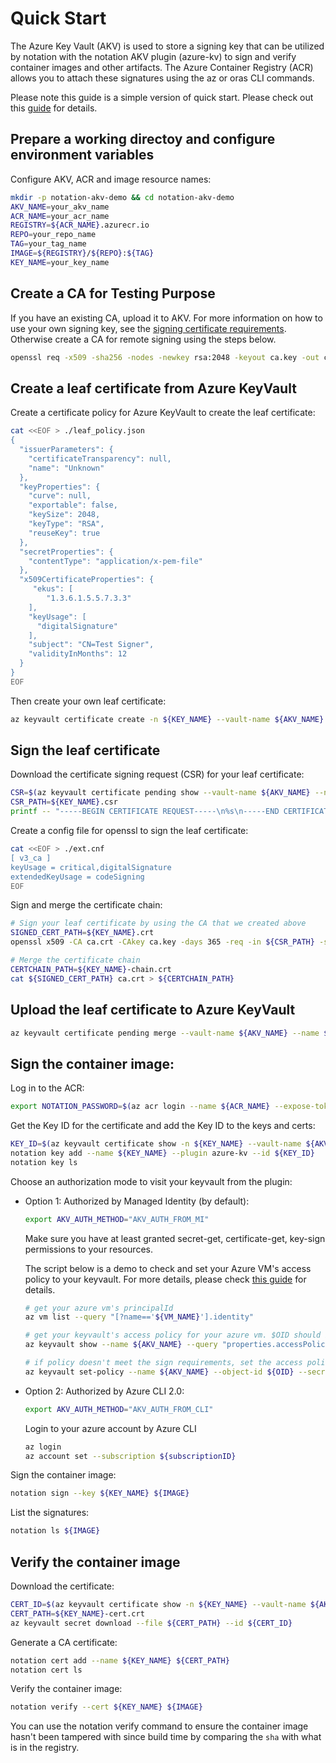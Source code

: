 # Quick Start

The Azure Key Vault (AKV) is used to store a signing key that can be utilized by notation with the notation AKV plugin (azure-kv) to sign and verify container images and other artifacts. The Azure Container Registry (ACR) allows you to attach these signatures using the az or oras CLI commands.

Please note this guide is a simple version of quick start. Please check out this [guide](https://docs.microsoft.com/en-us/azure/container-registry/container-registry-tutorial-sign-build-push#verify-the-container-image) for details.  

## Prepare a working directoy and configure environment variables

Configure AKV, ACR and image resource names:

```bash
mkdir -p notation-akv-demo && cd notation-akv-demo
AKV_NAME=your_akv_name
ACR_NAME=your_acr_name
REGISTRY=${ACR_NAME}.azurecr.io
REPO=your_repo_name
TAG=your_tag_name
IMAGE=${REGISTRY}/${REPO}:${TAG}
KEY_NAME=your_key_name
```

## Create a CA for Testing Purpose

If you have an existing CA, upload it to AKV. For more information on how to use your own signing key, see the [signing certificate requirements](https://github.com/notaryproject/notaryproject/blob/main/signature-specification.md#certificate-requirements). Otherwise create a CA for remote signing using the steps below.

```bash
openssl req -x509 -sha256 -nodes -newkey rsa:2048 -keyout ca.key -out ca.crt -days 365 -subj "/CN=Test CA" -addext "keyUsage=critical,keyCertSign"
```

## Create a leaf certificate from Azure KeyVault

Create a certificate policy for Azure KeyVault to create the leaf certificate:

```bash
cat <<EOF > ./leaf_policy.json
{
  "issuerParameters": {
    "certificateTransparency": null,
    "name": "Unknown"
  },
  "keyProperties": {
    "curve": null,
    "exportable": false,
    "keySize": 2048,
    "keyType": "RSA",
    "reuseKey": true
  },
  "secretProperties": {
    "contentType": "application/x-pem-file"
  },
  "x509CertificateProperties": {
     "ekus": [
        "1.3.6.1.5.5.7.3.3"
    ],
    "keyUsage": [
      "digitalSignature"
    ],
    "subject": "CN=Test Signer",
    "validityInMonths": 12
  }
}
EOF
```

Then create your own leaf certificate:

```bash
az keyvault certificate create -n ${KEY_NAME} --vault-name ${AKV_NAME} -p @leaf_policy.json
```

## Sign the leaf certificate

Download the certificate signing request (CSR) for your leaf certificate:

```bash
CSR=$(az keyvault certificate pending show --vault-name ${AKV_NAME} --name ${KEY_NAME} --query 'csr' -o tsv)
CSR_PATH=${KEY_NAME}.csr
printf -- "-----BEGIN CERTIFICATE REQUEST-----\n%s\n-----END CERTIFICATE REQUEST-----\n" $CSR > ${CSR_PATH}
```

Create a config file for openssl to sign the leaf certificate:

```bash
cat <<EOF > ./ext.cnf
[ v3_ca ]
keyUsage = critical,digitalSignature
extendedKeyUsage = codeSigning
EOF
```

Sign and merge the certificate chain:

```bash
# Sign your leaf certificate by using the CA that we created above
SIGNED_CERT_PATH=${KEY_NAME}.crt
openssl x509 -CA ca.crt -CAkey ca.key -days 365 -req -in ${CSR_PATH} -set_serial 02 -out ${SIGNED_CERT_PATH} -extensions v3_ca -extfile ./ext.cnf

# Merge the certificate chain
CERTCHAIN_PATH=${KEY_NAME}-chain.crt
cat ${SIGNED_CERT_PATH} ca.crt > ${CERTCHAIN_PATH}
```

## Upload the leaf certificate to Azure KeyVault
```bash
az keyvault certificate pending merge --vault-name ${AKV_NAME} --name ${KEY_NAME} --file ${CERTCHAIN_PATH}
```

## Sign the container image:

Log in to the ACR:

```bash
export NOTATION_PASSWORD=$(az acr login --name ${ACR_NAME} --expose-token --output tsv --query accessToken)
```

Get the Key ID for the certificate and add the Key ID to the keys and certs:

```bash
KEY_ID=$(az keyvault certificate show -n ${KEY_NAME} --vault-name ${AKV_NAME} --query 'kid' -o tsv)
notation key add --name ${KEY_NAME} --plugin azure-kv --id ${KEY_ID}
notation key ls
```

Choose an authorization mode to visit your keyvault from the plugin:

- Option 1: Authorized by Managed Identity (by default):
    ```bash
    export AKV_AUTH_METHOD="AKV_AUTH_FROM_MI"
    ```

    Make sure you have at least granted secret-get, certificate-get, key-sign permissions to your resources.

    The script below is a demo to check and set your Azure VM's access policy to your keyvault. For more details, please check [this guide](https://docs.microsoft.com/en-us/azure/key-vault/general/assign-access-policy?tabs=azure-portal) for details.
    
    ```bash
    # get your azure vm's principalId
    az vm list --query "[?name=='${VM_NAME}'].identity"

    # get your keyvault's access policy for your azure vm. $OID should be the principalId which we get from the above command
    az keyvault show --name ${AKV_NAME} --query "properties.accessPolicies[].{objectId:objectId,permissions:permissions}[?contains(objectId,'${OID}')]"

    # if policy doesn't meet the sign requirements, set the access policy.
    az keyvault set-policy --name ${AKV_NAME} --object-id ${OID} --secret-permissions get --key-permissions sign --certificate-permissions get
    ```
    
- Option 2: Authorized by Azure CLI 2.0:

    ```bash
    export AKV_AUTH_METHOD="AKV_AUTH_FROM_CLI"
    ```
    Login to your azure account by Azure CLI
    ```bash
    az login
    az account set --subscription ${subscriptionID}
    ```

Sign the container image:

```bash
notation sign --key ${KEY_NAME} ${IMAGE}
```

List the signatures:

```bash
notation ls ${IMAGE}
```

## Verify the container image

Download the certificate:

```bash
CERT_ID=$(az keyvault certificate show -n ${KEY_NAME} --vault-name ${AKV_NAME} --query 'sid' -o tsv)
CERT_PATH=${KEY_NAME}-cert.crt
az keyvault secret download --file ${CERT_PATH} --id ${CERT_ID}
```

Generate a CA certificate:

```bash
notation cert add --name ${KEY_NAME} ${CERT_PATH}
notation cert ls
```

Verify the container image:

```bash
notation verify --cert ${KEY_NAME} ${IMAGE}
```

You can use the notation verify command to ensure the container image hasn't been tampered with since build time by comparing the `sha` with what is in the registry.
